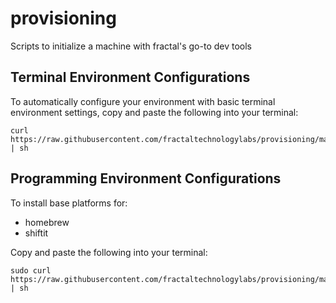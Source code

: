 # provisioning
Scripts to initialize a machine with fractal's go-to dev tools

Terminal Environment Configurations
---------

To automatically configure your environment with basic terminal environment settings,
copy and paste the following into your terminal:

```
curl https://raw.githubusercontent.com/fractaltechnologylabs/provisioning/master/setup.sh | sh
```


Programming Environment Configurations
---------
To install base platforms for:
  * homebrew
  * shiftit

Copy and paste the following into your terminal:
```
sudo curl https://raw.githubusercontent.com/fractaltechnologylabs/provisioning/master/platform_installation.sh | sh
```

